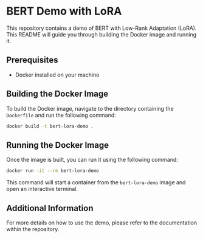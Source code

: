 # BERT Demo with LoRA

This repository contains a demo of BERT with Low-Rank Adaptation (LoRA). This README will guide you through building the Docker image and running it.

## Prerequisites

- Docker installed on your machine

## Building the Docker Image

To build the Docker image, navigate to the directory containing the `Dockerfile` and run the following command:

```sh
docker build -t bert-lora-demo .
```

## Running the Docker Image

Once the image is built, you can run it using the following command:

```sh
docker run -it --rm bert-lora-demo
```

This command will start a container from the `bert-lora-demo` image and open an interactive terminal.

## Additional Information

For more details on how to use the demo, please refer to the documentation within the repository.
